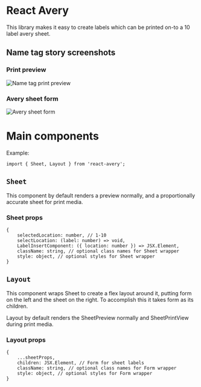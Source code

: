 # React Avery
This library makes it easy to create labels which can be printed on-to a 10 label avery sheet.

## Name tag story screenshots
### Print preview
![Name tag print preview](https://i.imgur.com/lscW3vL.png)

### Avery sheet form
![Avery sheet form](https://i.imgur.com/VwD2RU9.png)

# Main components
Example:
```
import { Sheet, Layout } from 'react-avery';
```

## `Sheet`
This component by default renders a preview normally, and a proportionally accurate sheet for print media.

### Sheet props
```
{
    selectedLocation: number, // 1-10
    selectLocation: (label: number) => void,
    LabelInsertComponent: ({ location: number }) => JSX.Element,
    className: string, // optional class names for Sheet wrapper
    style: object, // optional styles for Sheet wrapper
}
```

## `Layout`
This component wraps Sheet to create a flex layout around it, putting form on the left and the sheet on the right. To accomplish this it takes form as its children.

Layout by default renders the SheetPreview normally and SheetPrintView during print media.

### Layout props
```
{
    ...sheetProps,
    children: JSX.Element, // Form for sheet labels
    className: string, // optional class names for Form wrapper
    style: object, // optional styles for Form wrapper
}
```
